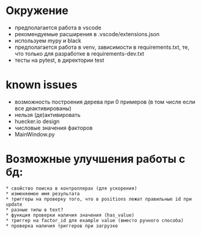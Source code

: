 
# Окружение
* предполагается работа в vscode
* рекомендуемые расширения в .vscode/extensions.json
* используем mypy и black
* предполагается работа в venv, зависимости в requirements.txt, те, что только для разработке в requirements-dev.txt
* тесты на pytest, в директории test

# known issues
* возможность построения дерева при 0 примеров (в том числе если все деактивированы)
* нельзя (де)активировать
* huecker.io design
* числовые значения факторов
* MainWindow.py

# Возможные улучшения работы с бд:
    * свойство поиска в контроллерах (для ускорения)
    * изменяемое имя результата
    * триггеры на проверку того, что в positions лежат правильные id при update
    * разные типы в text?
    * функция проверки наличия значения (has_value)
    * триггер на factor_id для example value (вместо ручного способа)
    * проверка наличия триггеров при загрузке